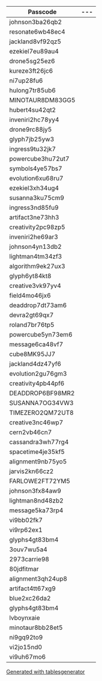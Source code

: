 | Passcode            |---  |
|-------------------- |---  |
| johnson3ba26qb2     |     |
| resonate6wb48ec4    |     |
| jackland8vf92qz5    |     |
| ezekiel7eu89au4     |     |
| drone5sg25ez6       |     |
| kureze3ft26jc6      |     |
| ni7up28fu6          |     |
| hulong7tr85ub6      |     |
| MINOTAUR8DM83GG5    |     |
| hubert4su42qt2      |     |
| inveniri2hc78yy4    |     |
| drone9rc88jy5       |     |
| glyph7jb25yw3       |     |
| ingress9tu32jk7     |     |
| powercube3hu72ut7   |     |
| symbols4ye57bs7     |     |
| evolution6xu68ru7   |     |
| ezekiel3xh34ug4     |     |
| susanna3ku75cm9     |     |
| ingress3nd85fu9     |     |
| artifact3ne73hh3    |     |
| creativity2pc98zp5  |     |
| inveniri2he69ar3    |     |
| johnson4yn13db2     |     |
| lightman4tm34zf3    |     |
| algorithm9ek27ux3   |     |
| glyph6yt84kt8       |     |
| creative3vk97yv4    |     |
| field4mo46jx6       |     |
| deaddrop7dt73am6    |     |
| devra2gt69qx7       |     |
| roland7br76tp5      |     |
| powercube5yn73em6   |     |
| message6ca48vf7     |     |
| cube8MK95JJ7        |     |
| jackland4dz47yf6    |     |
| evolution2gu76gm3   |     |
| creativity4pb44pf6  |     |
| DEADDROP6BF98MR2    |     |
| SUSANNA7OG34VW3     |     |
| TIMEZERO2QM72UT8    |     |
| creative3nc46wp7    |     |
| cern2vb46cn7        |     |
| cassandra3wh77rg4   |     |
| spacetime4je35kf5   |     |
| alignment9nb75yo5   |     |
| jarvis2kn66cz2      |     |
| FARLOWE2FT72YM5     |     |
| johnson3fx84aw9     |     |
| lightman8nd48zb2    |     |
| message5ka73rp4     |     |
| vi9bb02fk7          |     |
| vi9rp62ex1          |     |
| glyphs4gt83bm4      |     |
| 3ouv7wu5a4          |     |
| 2973carrie98        |     |
| 80jdfitmar          |     |
| alignment3qh24up8   |     |
| artifact4tt67xg9    |     |
| blue2xc26da2        |     |
| glyphs4gt83bm4      |     |
| lvboynxaie          |     |
| minotaur8bb28et5    |     |
| ni9gq92to9          |     |
| vi2jo15nd0          |     |
| vi9uh67mo6          |     |
[Generated with tablesgenerator](http://www.tablesgenerator.com/markdown_tables)
